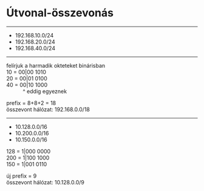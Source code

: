 # Útvonal-összevonás
---

- 192.168.10.0/24
- 192.168.20.0/24
- 192.168.40.0/24

---

felírjuk a harmadik okteteket binárisban <br>
10 = 00|00 1010 <br>
20 = 00|01 0100 <br>
40 = 00|10 1000 <br>
&nbsp;&nbsp;&nbsp;&nbsp;&nbsp;&nbsp;&nbsp;&nbsp;&nbsp;&nbsp;&nbsp;^ eddig egyeznek

prefix = 8+8+2 = 18 <br>
összevont hálózat: 192.168.0.0/18

---

- 10.128.0.0/16
- 10.200.0.0/16
- 10.150.0.0/16

128 = 1|000 0000 <br>
200 = 1|100 1000 <br>
150 = 1|001 0110 <br>

új prefix = 9 <br>
összevont hálózat: 10.128.0.0/9
